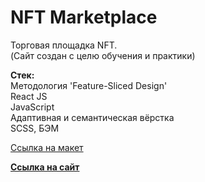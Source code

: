 <h1>NFT Marketplace</h1>
<p>
    Торговая площадка NFT.</br>
    (Сайт создан с целю обучения и практики)
</p>
<p>
    <b>Стек:</b> </br>
    Методология 'Feature-Sliced Design'</br>
    React JS </br>
    JavaScript </br>
    Адаптивная и семантическая вёрстка </br>
    SCSS, БЭМ 
</p>

<a href="https://www.figma.com/file/pYLezccGqjYxg8djRax2y7/NFT-Marketplace?type=design&node-id=1647-17907&mode=design&t=3uAQ7MARrtNIf5I4-0">Ссылка на макет</a>

<a href="https://www.figma.com/file/pYLezccGqjYxg8djRax2y7/NFT-Marketplace?type=design&node-id=1647-17907&mode=design&t=3uAQ7MARrtNIf5I4-0"><b>Ссылка на сайт</b></a>
